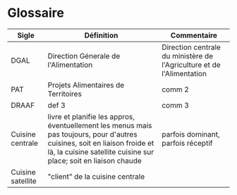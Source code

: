 # Glossaire

| Sigle | Définition | Commentaire |
| -------- | -------- | -------- |
| DGAL    | Direction Génerale de l'Alimentation     | Direction centrale du ministère de l'Agriculture et de l'Alimentation    |
| PAT  | Projets Alimentaires de Territoires     |   comm 2 |
| DRAAF | def 3     |   comm 3 |
| Cuisine centrale  | livre et planifie les appros, éventuellement les menus mais pas toujours, pour d'autres cuisines, soit en liaison froide et là, la cuisine satellite cuisine sur place; soit en liaison chaude    |  parfois dominant, parfois réceptif  |
| Cuisine satellite  | "client" de la cuisine centrale    |    |
